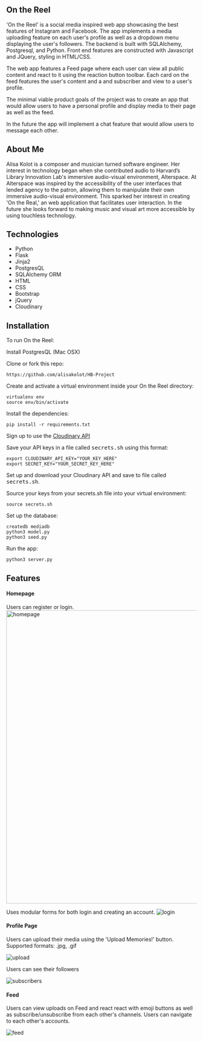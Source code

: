 ## On the Reel

'On the Reel' is a social media inspired web app showcasing the best features of Instagram and Facebook. 
The app implements a media uploading feature on each user's profile as well as a dropdown menu displaying the 
user's followers. The backend is built with SQLAlchemy, Postgresql, and Python. Front end features are constructed with Javascript and JQuery, 
styling in HTML/CSS. 

The web app features a Feed page where each user can view all public content and react to it using the 
reaction button toolbar. Each card on the feed features the user's content and a 
and subscriber and view to a user's profile. 

The minimal viable product goals of the project was to create an app that would allow users to have a personal profile 
and display media to their page as well as the feed. 

In the future the app will implement a chat feature that would allow users to message each other. 

## About Me

Alisa Kolot is a composer and musician turned software engineer. Her interest in technology began when she contributed audio to Harvard’s Library Innovation Lab's immersive audio-visual environment, Alterspace. At Alterspace was inspired by the accessibility of the user interfaces that lended agency to the patron, allowing them to manipulate their own immersive audio-visual environment. This sparked her interest in creating 'On the Real,' an web application that facilitates user interaction. In the future she looks forward to making music and visual art more accessible by using touchless technology. 


## <a name="tech-stack"></a>Technologies
* Python
* Flask
* Jinja2
* PostgresQL
* SQLAlchemy ORM
* HTML
* CSS
* Bootstrap
* jQuery
* Cloudinary

## <a name="installation"></a>Installation
To run On the Reel:

Install PostgresQL (Mac OSX)

Clone or fork this repo:
```
https://github.com/alisakolot/HB-Project
```

Create and activate a virtual environment inside your On the Reel directory:
```
virtualenv env
source env/bin/activate
```

Install the dependencies:
```
pip install -r requirements.txt
```

Sign up to use the [Cloudinary API](https://cloudinary.com/)

Save your API keys in a file called <kbd>secrets.sh</kbd> using this format:

```
export CLOUDINARY_API_KEY="YOUR_KEY_HERE"
export SECRET_KEY="YOUR_SECRET_KEY_HERE"
```

Set up and download your Cloudinary API and save to file called <kbd>secrets.sh</kbd>.

Source your keys from your secrets.sh file into your virtual environment:

```
source secrets.sh
```

Set up the database:

```
createdb mediadb
python3 model.py
python3 seed.py
```

Run the app:

```
python3 server.py
```


## <a name="features"></a>Features

#### Homepage

Users can register or login. 
<img width="776" alt="homepage" src="https://user-images.githubusercontent.com/68030340/93289910-27f12100-f7a5-11ea-9b42-39a7194aeb78.png">

Uses modular forms for both login and creating an account. 
![login](https://user-images.githubusercontent.com/68030340/93289860-0859f880-f7a5-11ea-81a3-e2ed0c3f6e92.gif)


#### Profile Page
Users can upload their media using the 'Upload Memories!' button. Supported formats: .jpg, .gif

![upload](https://user-images.githubusercontent.com/68030340/93290149-b1a0ee80-f7a5-11ea-88cd-17f2edf0c1c4.gif)

Users can see their followers

![subscribers](https://user-images.githubusercontent.com/68030340/93289978-4b1bd080-f7a5-11ea-9a0f-369420db91e8.gif)





#### Feed
Users can view uploads on Feed and react react with emoji buttons as well as subscribe/unsubscribe from each other's channels. Users can navigate to each other's accounts. 

![feed](https://user-images.githubusercontent.com/68030340/93290035-6edf1680-f7a5-11ea-8668-d2c3152f6c08.gif)









